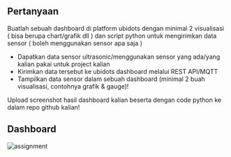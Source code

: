 ## Pertanyaan

Buatlah sebuah dashboard di platform ubidots dengan minimal 2 visualisasi ( bisa berupa chart/grafik dll ) dan script python untuk mengirimkan data sensor ( boleh menggunakan sensor apa saja )
* Dapatkan data sensor ultrasonic/menggunakan sensor yang ada/yang kalian pakai untuk project kalian
* Kirimkan data tersebut ke ubidots dashboard melalui REST API/MQTT
* Tampilkan data sensor dalam sebuah dashboard (minimal 2 buah visualisasi, contohnya grafik & gauge)!

Upload screenshot hasil dashboard kalian beserta dengan code python ke dalam repo github kalian!

## Dashboard

![assignment](https://user-images.githubusercontent.com/90564840/187028783-17ce49d7-455a-48b5-be1e-79b781a643fb.jpeg)
